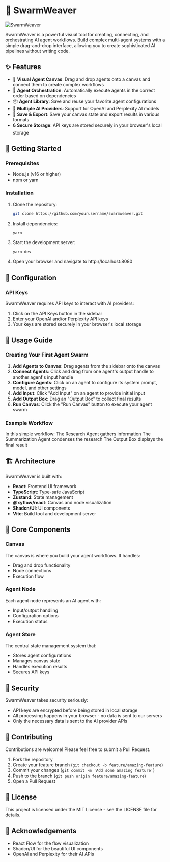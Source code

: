 # 🌊 SwarmWeaver

![SwarmWeaver](path/to/logo/image.png)

SwarmWeaver is a powerful visual tool for creating, connecting, and orchestrating AI agent workflows. Build complex multi-agent systems with a simple drag-and-drop interface, allowing you to create sophisticated AI pipelines without writing code.

## ✨ Features

- 🧠 **Visual Agent Canvas**: Drag and drop agents onto a canvas and connect them to create complex workflows
- 🔄 **Agent Orchestration**: Automatically execute agents in the correct order based on dependencies
- 📦 **Agent Library**: Save and reuse your favorite agent configurations
- 🔌 **Multiple AI Providers**: Support for OpenAI and Perplexity AI models
- 💾 **Save & Export**: Save your canvas state and export results in various formats
- 🔒 **Secure Storage**: API keys are stored securely in your browser's local storage

## 🚀 Getting Started

### Prerequisites
- Node.js (v16 or higher)
- npm or yarn

### Installation
1. Clone the repository:
   ```bash
   git clone https://github.com/yourusername/swarmweaver.git
   ```

2. Install dependencies:
   ```bash
   yarn
   ```

3. Start the development server:
   ```bash
   yarn dev
   ```

4. Open your browser and navigate to http://localhost:8080

## 🔧 Configuration

### API Keys
SwarmWeaver requires API keys to interact with AI providers:
1. Click on the API Keys button in the sidebar
2. Enter your OpenAI and/or Perplexity API keys
3. Your keys are stored securely in your browser's local storage

## 📖 Usage Guide

### Creating Your First Agent Swarm
1. **Add Agents to Canvas**: Drag agents from the sidebar onto the canvas
2. **Connect Agents**: Click and drag from one agent's output handle to another agent's input handle
3. **Configure Agents**: Click on an agent to configure its system prompt, model, and other settings
4. **Add Input**: Click "Add Input" on an agent to provide initial input
5. **Add Output Box**: Drag an "Output Box" to collect final results
6. **Run Canvas**: Click the "Run Canvas" button to execute your agent swarm

### Example Workflow

In this simple workflow:
The Research Agent gathers information
The Summarization Agent condenses the research
The Output Box displays the final result

## 🏗️ Architecture

SwarmWeaver is built with:
- **React**: Frontend UI framework
- **TypeScript**: Type-safe JavaScript
- **Zustand**: State management
- **@xyflow/react**: Canvas and node visualization
- **Shadcn/UI**: UI components
- **Vite**: Build tool and development server

## 🧩 Core Components

### Canvas
The canvas is where you build your agent workflows. It handles:
- Drag and drop functionality
- Node connections
- Execution flow

### Agent Node
Each agent node represents an AI agent with:
- Input/output handling
- Configuration options
- Execution status

### Agent Store
The central state management system that:
- Stores agent configurations
- Manages canvas state
- Handles execution results
- Secures API keys

## 🔐 Security

SwarmWeaver takes security seriously:
- API keys are encrypted before being stored in local storage
- All processing happens in your browser - no data is sent to our servers
- Only the necessary data is sent to the AI provider APIs

## 🤝 Contributing

Contributions are welcome! Please feel free to submit a Pull Request.

1. Fork the repository
2. Create your feature branch (`git checkout -b feature/amazing-feature`)
3. Commit your changes (`git commit -m 'Add some amazing feature'`)
4. Push to the branch (`git push origin feature/amazing-feature`)
5. Open a Pull Request

## 📄 License

This project is licensed under the MIT License - see the LICENSE file for details.

## 🙏 Acknowledgements

- React Flow for the flow visualization
- Shadcn/UI for the beautiful UI components
- OpenAI and Perplexity for their AI APIs